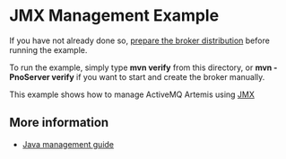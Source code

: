 # JMX Management Example

If you have not already done so, [prepare the broker distribution](../../../../README.md#getting-started) before running the example.

To run the example, simply type **mvn verify** from this directory, or **mvn -PnoServer verify** if you want to start and create the broker manually.

This example shows how to manage ActiveMQ Artemis using [JMX](http://www.oracle.com/technetwork/java/javase/tech/javamanagement-140525.html)

## More information

*   [Java management guide](https://docs.oracle.com/javase/8/docs/technotes/guides/management/agent.html)